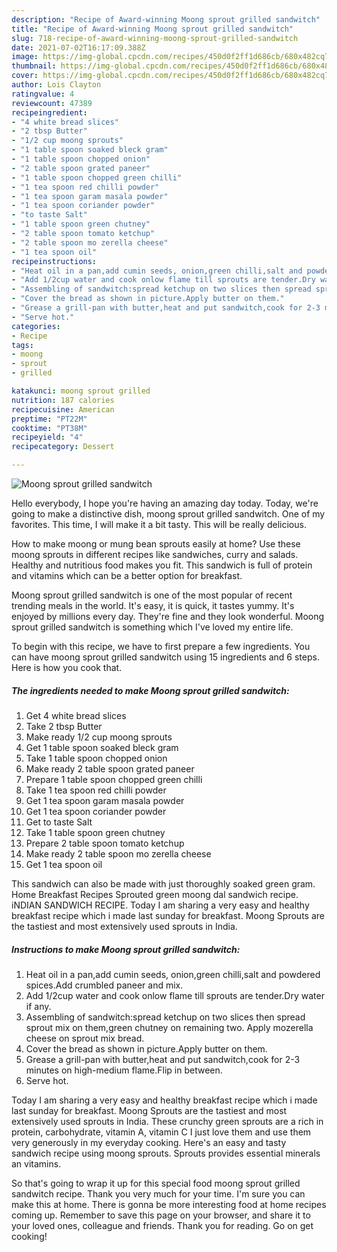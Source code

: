 ```yaml
---
description: "Recipe of Award-winning Moong sprout grilled sandwitch"
title: "Recipe of Award-winning Moong sprout grilled sandwitch"
slug: 718-recipe-of-award-winning-moong-sprout-grilled-sandwitch
date: 2021-07-02T16:17:09.388Z
image: https://img-global.cpcdn.com/recipes/450d0f2ff1d686cb/680x482cq70/moong-sprout-grilled-sandwitch-recipe-main-photo.jpg
thumbnail: https://img-global.cpcdn.com/recipes/450d0f2ff1d686cb/680x482cq70/moong-sprout-grilled-sandwitch-recipe-main-photo.jpg
cover: https://img-global.cpcdn.com/recipes/450d0f2ff1d686cb/680x482cq70/moong-sprout-grilled-sandwitch-recipe-main-photo.jpg
author: Lois Clayton
ratingvalue: 4
reviewcount: 47389
recipeingredient:
- "4 white bread slices"
- "2 tbsp Butter"
- "1/2 cup moong sprouts"
- "1 table spoon soaked bleck gram"
- "1 table spoon chopped onion"
- "2 table spoon grated paneer"
- "1 table spoon chopped green chilli"
- "1 tea spoon red chilli powder"
- "1 tea spoon garam masala powder"
- "1 tea spoon coriander powder"
- "to taste Salt"
- "1 table spoon green chutney"
- "2 table spoon tomato ketchup"
- "2 table spoon mo zerella cheese"
- "1 tea spoon oil"
recipeinstructions:
- "Heat oil in a pan,add cumin seeds, onion,green chilli,salt and powdered spices.Add crumbled paneer and mix."
- "Add 1/2cup water and cook onlow flame till sprouts are tender.Dry water if any."
- "Assembling of sandwitch:spread ketchup on two slices then spread sprout mix on them,green chutney on remaining two. Apply mozerella cheese on sprout mix bread."
- "Cover the bread as shown in picture.Apply butter on them."
- "Grease a grill-pan with butter,heat and put sandwitch,cook for 2-3 minutes on high-medium flame.Flip in between."
- "Serve hot."
categories:
- Recipe
tags:
- moong
- sprout
- grilled

katakunci: moong sprout grilled 
nutrition: 187 calories
recipecuisine: American
preptime: "PT22M"
cooktime: "PT38M"
recipeyield: "4"
recipecategory: Dessert

---
```



![Moong sprout grilled sandwitch](https://img-global.cpcdn.com/recipes/450d0f2ff1d686cb/680x482cq70/moong-sprout-grilled-sandwitch-recipe-main-photo.jpg)

Hello everybody, I hope you're having an amazing day today. Today, we're going to make a distinctive dish, moong sprout grilled sandwitch. One of my favorites. This time, I will make it a bit tasty. This will be really delicious.

How to make moong or mung bean sprouts easily at home? Use these moong sprouts in different recipes like sandwiches, curry and salads. Healthy and nutritious food makes you fit. This sandwich is full of protein and vitamins which can be a better option for breakfast.

Moong sprout grilled sandwitch is one of the most popular of recent trending meals in the world. It's easy, it is quick, it tastes yummy. It's enjoyed by millions every day. They're fine and they look wonderful. Moong sprout grilled sandwitch is something which I've loved my entire life.


To begin with this recipe, we have to first prepare a few ingredients. You can have moong sprout grilled sandwitch using 15 ingredients and 6 steps. Here is how you cook that.

<!--inarticleads1-->

##### The ingredients needed to make Moong sprout grilled sandwitch:

1. Get 4 white bread slices
1. Take 2 tbsp Butter
1. Make ready 1/2 cup moong sprouts
1. Get 1 table spoon soaked bleck gram
1. Take 1 table spoon chopped onion
1. Make ready 2 table spoon grated paneer
1. Prepare 1 table spoon chopped green chilli
1. Take 1 tea spoon red chilli powder
1. Get 1 tea spoon garam masala powder
1. Get 1 tea spoon coriander powder
1. Get to taste Salt
1. Take 1 table spoon green chutney
1. Prepare 2 table spoon tomato ketchup
1. Make ready 2 table spoon mo zerella cheese
1. Get 1 tea spoon oil


This sandwich can also be made with just thoroughly soaked green gram. Home Breakfast Recipes Sprouted green moong dal sandwich recipe. iNDIAN SANDWICH RECIPE. Today I am sharing a very easy and healthy breakfast recipe which i made last sunday for breakfast. Moong Sprouts are the tastiest and most extensively used sprouts in India. 

<!--inarticleads2-->

##### Instructions to make Moong sprout grilled sandwitch:

1. Heat oil in a pan,add cumin seeds, onion,green chilli,salt and powdered spices.Add crumbled paneer and mix.
1. Add 1/2cup water and cook onlow flame till sprouts are tender.Dry water if any.
1. Assembling of sandwitch:spread ketchup on two slices then spread sprout mix on them,green chutney on remaining two. Apply mozerella cheese on sprout mix bread.
1. Cover the bread as shown in picture.Apply butter on them.
1. Grease a grill-pan with butter,heat and put sandwitch,cook for 2-3 minutes on high-medium flame.Flip in between.
1. Serve hot.


Today I am sharing a very easy and healthy breakfast recipe which i made last sunday for breakfast. Moong Sprouts are the tastiest and most extensively used sprouts in India. These crunchy green sprouts are a rich in protein, carbohydrate, vitamin A, vitamin C I just love them and use them very generously in my everyday cooking. Here&#39;s an easy and tasty sandwich recipe using moong sprouts. Sprouts provides essential minerals an vitamins. 

So that's going to wrap it up for this special food moong sprout grilled sandwitch recipe. Thank you very much for your time. I'm sure you can make this at home. There is gonna be more interesting food at home recipes coming up. Remember to save this page on your browser, and share it to your loved ones, colleague and friends. Thank you for reading. Go on get cooking!
